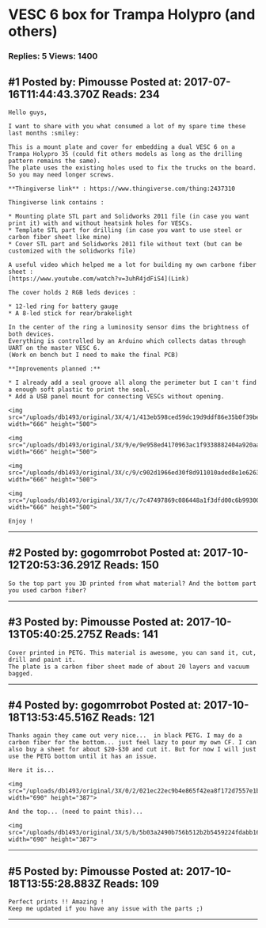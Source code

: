 # VESC 6 box for Trampa Holypro (and others)

### Replies: 5 Views: 1400

## \#1 Posted by: Pimousse Posted at: 2017-07-16T11:44:43.370Z Reads: 234

```
Hello guys,

I want to share with you what consumed a lot of my spare time these last months :smiley:

This is a mount plate and cover for embedding a dual VESC 6 on a Trampa Holypro 35 (could fit others models as long as the drilling pattern remains the same).
The plate uses the existing holes used to fix the trucks on the board.
So you may need longer screws.

**Thingiverse link** : https://www.thingiverse.com/thing:2437310

Thingiverse link contains :

* Mounting plate STL part and Solidworks 2011 file (in case you want print it) with and without heatsink holes for VESCs.
* Template STL part for drilling (in case you want to use steel or carbon fiber sheet like mine)
* Cover STL part and Solidworks 2011 file without text (but can be customized with the solidworks file)

A useful video which helped me a lot for building my own carbone fiber sheet : 
[https://www.youtube.com/watch?v=3uhR4jdFiS4](Link)

The cover holds 2 RGB leds devices :

* 12-led ring for battery gauge
* A 8-led stick for rear/brakelight 

In the center of the ring a luminosity sensor dims the brightness of both devices.
Everything is controlled by an Arduino which collects datas through UART on the master VESC 6.
(Work on bench but I need to make the final PCB)

**Improvements planned :**

* I already add a seal groove all along the perimeter but I can't find a enough soft plastic to print the seal.
* Add a USB panel mount for connecting VESCs without opening.
 
<img src="/uploads/db1493/original/3X/4/1/413eb598ced59dc19d9ddf86e35b0f39bebad928.jpg" width="666" height="500"> 

<img src="/uploads/db1493/original/3X/9/e/9e958ed4170963ac1f9338882404a920aa7aab89.jpg" width="666" height="500">

<img src="/uploads/db1493/original/3X/c/9/c902d1966ed30f8d911010aded8e1e626354185f.jpg" width="666" height="500">

<img src="/uploads/db1493/original/3X/7/c/7c47497869c086448a1f3dfd00c6b99300c7a83c.jpg" width="666" height="500">

Enjoy !
```

---
## \#2 Posted by: gogomrrobot Posted at: 2017-10-12T20:53:36.291Z Reads: 150

```
So the top part you 3D printed from what material? And the bottom part you used carbon fiber?
```

---
## \#3 Posted by: Pimousse Posted at: 2017-10-13T05:40:25.275Z Reads: 141

```
Cover printed in PETG. This material is awesome, you can sand it, cut, drill and paint it.
The plate is a carbon fiber sheet made of about 20 layers and vacuum bagged.
```

---
## \#4 Posted by: gogomrrobot Posted at: 2017-10-18T13:53:45.516Z Reads: 121

```
Thanks again they came out very nice...  in black PETG. I may do a carbon fiber for the bottom... just feel lazy to pour my own CF. I can also buy a sheet for about $20-$30 and cut it. But for now I will just use the PETG bottom until it has an issue.

Here it is...

<img src="/uploads/db1493/original/3X/0/2/021ec22ec9b4e865f42ea8f172d7557e1bbb2897.jpg" width="690" height="387">

And the top... (need to paint this)...

<img src="/uploads/db1493/original/3X/5/b/5b03a2490b756b512b2b5459224fdabb165f504b.jpg" width="690" height="387">
```

---
## \#5 Posted by: Pimousse Posted at: 2017-10-18T13:55:28.883Z Reads: 109

```
Perfect prints !! Amazing !
Keep me updated if you have any issue with the parts ;)
```

---
